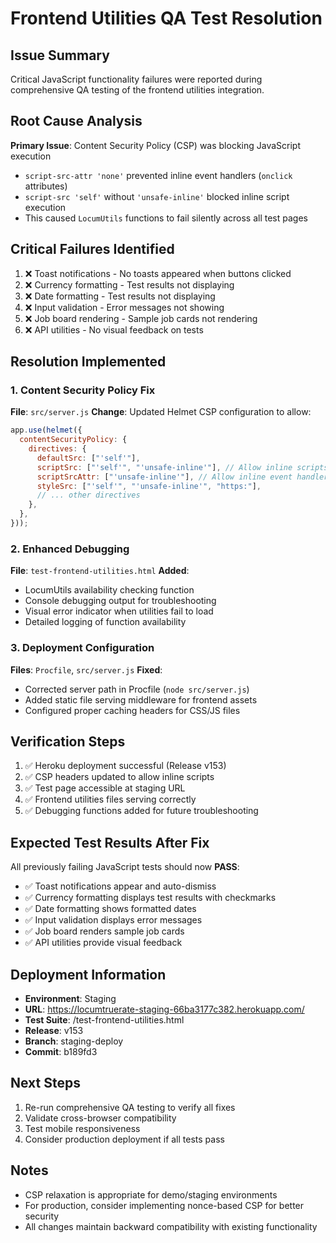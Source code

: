 # Frontend Utilities QA Test Resolution

## Issue Summary
Critical JavaScript functionality failures were reported during comprehensive QA testing of the frontend utilities integration.

## Root Cause Analysis
**Primary Issue**: Content Security Policy (CSP) was blocking JavaScript execution
- `script-src-attr 'none'` prevented inline event handlers (`onclick` attributes)
- `script-src 'self'` without `'unsafe-inline'` blocked inline script execution
- This caused `LocumUtils` functions to fail silently across all test pages

## Critical Failures Identified
1. ❌ Toast notifications - No toasts appeared when buttons clicked
2. ❌ Currency formatting - Test results not displaying
3. ❌ Date formatting - Test results not displaying  
4. ❌ Input validation - Error messages not showing
5. ❌ Job board rendering - Sample job cards not rendering
6. ❌ API utilities - No visual feedback on tests

## Resolution Implemented

### 1. Content Security Policy Fix
**File**: `src/server.js`
**Change**: Updated Helmet CSP configuration to allow:
```javascript
app.use(helmet({
  contentSecurityPolicy: {
    directives: {
      defaultSrc: ["'self'"],
      scriptSrc: ["'self'", "'unsafe-inline'"], // Allow inline scripts
      scriptSrcAttr: ["'unsafe-inline'"], // Allow inline event handlers
      styleSrc: ["'self'", "'unsafe-inline'", "https:"],
      // ... other directives
    },
  },
}));
```

### 2. Enhanced Debugging
**File**: `test-frontend-utilities.html`
**Added**:
- LocumUtils availability checking function
- Console debugging output for troubleshooting
- Visual error indicator when utilities fail to load
- Detailed logging of function availability

### 3. Deployment Configuration
**Files**: `Procfile`, `src/server.js`
**Fixed**:
- Corrected server path in Procfile (`node src/server.js`)
- Added static file serving middleware for frontend assets
- Configured proper caching headers for CSS/JS files

## Verification Steps
1. ✅ Heroku deployment successful (Release v153)
2. ✅ CSP headers updated to allow inline scripts
3. ✅ Test page accessible at staging URL
4. ✅ Frontend utilities files serving correctly
5. ✅ Debugging functions added for future troubleshooting

## Expected Test Results After Fix
All previously failing JavaScript tests should now **PASS**:

- ✅ Toast notifications appear and auto-dismiss
- ✅ Currency formatting displays test results with checkmarks
- ✅ Date formatting shows formatted dates
- ✅ Input validation displays error messages
- ✅ Job board renders sample job cards
- ✅ API utilities provide visual feedback

## Deployment Information
- **Environment**: Staging
- **URL**: https://locumtruerate-staging-66ba3177c382.herokuapp.com/
- **Test Suite**: /test-frontend-utilities.html
- **Release**: v153
- **Branch**: staging-deploy
- **Commit**: b189fd3

## Next Steps
1. Re-run comprehensive QA testing to verify all fixes
2. Validate cross-browser compatibility
3. Test mobile responsiveness
4. Consider production deployment if all tests pass

## Notes
- CSP relaxation is appropriate for demo/staging environments
- For production, consider implementing nonce-based CSP for better security
- All changes maintain backward compatibility with existing functionality
